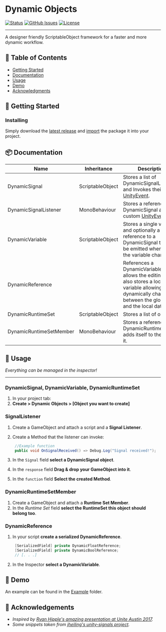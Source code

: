 <h1 align="left">Dynamic Objects</h3>

<div align="left">

[![Status](https://img.shields.io/badge/status-active-success.svg)]()
[![GitHub Issues](https://img.shields.io/github/issues/datlycan/DynamicObjects.svg)](https://github.com/DatLycan/DynamicObjects/issues)
[![License](https://img.shields.io/badge/license-MIT-blue.svg)](/LICENSE)

</div>

---

<p align="left"> A designer friendly ScriptableObject framework for a faster and more dynamic workflow.
    <br> 
</p>

## 📝 Table of Contents

- [Getting Started](#getting_started)
- [Documentation](#documentation)
- [Usage](#usage)
- [Demo](#demo)
- [Acknowledgments](#acknowledgement)

## 🏁 Getting Started <a name = "getting_started"></a>

### Installing

Simply download the [latest release](https://github.com/DatLycan/DynamicObjects/releases) and [import](https://docs.unity3d.com/Manual/AssetPackagesImport.html) the package it into your project.

## 📦 Documentation <a name = "documentation"></a>

| Name              	| Inheritance      	| Description                                                                                                                                                              	|
|-------------------------	|------------------	|--------------------------------------------------------------------------------------------------------------------------------------------------------------------------	|
| DynamicSignal           	| ScriptableObject 	| Stores a list of DynamicSignalListener's and Invokes their stored [UnityEvent](https://docs.unity3d.com/Manual/UnityEvents.html).                                        	|
| DynamicSignalListener   	| MonoBehaviour    	| Stores a reference to a DynamicSignal and a custom [UnityEvent](https://docs.unity3d.com/Manual/UnityEvents.html).                                                       	|
| DynamicVariable         	| ScriptableObject 	| Stores a single variable and optionally a reference to a DynamicSignal that can be emitted whenever the variable changes.                                                	|
| DynamicReference        	|                  	| References a DynamicVariable and allows the editing of it. It also stores a local variable allowing it to dynamically change between the global data and the local data. 	|
| DynamicRuntimeSet       	| ScriptableObject 	| Stores a list of object's.                                                                                                                                               	|
| DynamicRuntimeSetMember 	| MonoBehaviour    	| Stores a reference to a DynamicRuntimeSet and adds itself to the list of it.                                                                                             	|

## 🎈 Usage <a name="usage"></a>

*Everything can be managed in the inspector!*

---

### DynamicSignal, DynamicVariable, DynamicRuntimeSet
1. In your project tab:<br>
1. **Create > Dynamic Objects > [Object you want to create]** 


### SignalListener

1. Create a GameObject and attach a script and a **Signal Listener**.
2. Create a Method that the listener can invoke:<br>

   ```C#
    //Example function
    public void OnSignalReceived() => Debug.Log("Signal received!");
   ```
3. In the `Signal` field **select a DynamicSignal object**.
4. In the `response` field **Drag & drop your GameObject into it**. 
5. In the `function` field **Select the created Method**.


### DynamicRuntimeSetMember

1. Create a GameObject and attach a **Runtime Set Member**.
2. In the *Runtime Set* field **select the RuntimeSet this object should belong too**.<br>

### DynamicReference

1. In your script **create a serialized DynamicReference**.<br>
   
   ```C#
    [SerializedField] private DynamicFloatReference;
    [SerializedField] private DynamicBoolReference;
    // [. . .]
   ```
2. In the Inspector **select a DynamicVariable**.

## 🎥 Demo <a name = "acknowledgement"></a>

An example can be found in the [Example](https://github.com/DatLycan/DynamicObjects/tree/main/Example) folder.


## 🎉 Acknowledgements <a name = "acknowledgement"></a>

- *Inspired by [Ryan Hipple's amazing presentation at Unite Austin 2017](https://youtu.be/raQ3iHhE_Kk?si=wGoeG4MiWgoMsI4S).*<br>
- *Some snippets taken from [jheiling's unity-signals project](https://github.com/jheiling/unity-signals/tree/master).*

